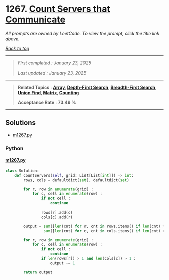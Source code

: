# 1267. [Count Servers that Communicate](<https://leetcode.com/problems/count-servers-that-communicate>)

*All prompts are owned by LeetCode. To view the prompt, click the title link above.*

*[Back to top](<../README.md>)*

------

> *First completed : January 23, 2025*
>
> *Last updated : January 23, 2025*

------

> **Related Topics** : **[Array](<by_topic/Array.md>), [Depth-First Search](<by_topic/Depth-First Search.md>), [Breadth-First Search](<by_topic/Breadth-First Search.md>), [Union Find](<by_topic/Union Find.md>), [Matrix](<by_topic/Matrix.md>), [Counting](<by_topic/Counting.md>)**
>
> **Acceptance Rate** : **73.49 %**

------

## Solutions

- [m1267.py](<../my-submissions/m1267.py>)
### Python
#### [m1267.py](<../my-submissions/m1267.py>)
```Python
class Solution:
    def countServers(self, grid: List[List[int]]) -> int:
        rows, cols = defaultdict(set), defaultdict(set)

        for r, row in enumerate(grid) :
            for c, cell in enumerate(row) :
                if not cell :
                    continue

                rows[r].add(c)
                cols[c].add(r)

        output = sum([len(cnt) for r, cnt in rows.items() if len(cnt) > 1]) + \
                 sum([len(cnt) for c, cnt in cols.items() if len(cnt) > 1])

        for r, row in enumerate(grid) :
            for c, cell in enumerate(row) :
                if not cell :
                    continue
                if len(rows[r]) > 1 and len(cols[c]) > 1 :
                    output -= 1

        return output
```

